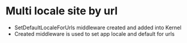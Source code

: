 # Multi locale site by url
- SetDefaultLocaleForUrls middleware created and added into Kernel
- Created middleware is used to set app locale and default for urls
